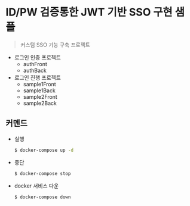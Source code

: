 # ID/PW 검증통한 JWT 기반 SSO 구현 샘플
> 커스텀 SSO 기능 구축 프로젝트
- 로그인 인증 프로젝트
  - authFront
  - authBack
- 로그인 진행 프로젝트
  - sample1Front
  - sample1Back
  - sample2Front
  - sample2Back

## 커멘드
- 실행
  ```bash
  $ docker-compose up -d
  ```
- 중단
  ```bash
  $ docker-compose stop
  ```
- docker 서비스 다운
  ```bash
  $ docker-compose down
  ```